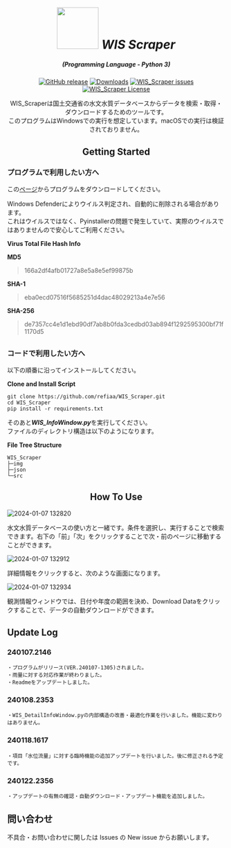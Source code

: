 
<div align="center">

# <img src="https://raw.githubusercontent.com/refiaa/WIS_Scraper/main/WIS_Scraper.ico" width="96" height="96"> </img> ***WIS Scraper***

<em><h5 align="center">(Programming Language - Python 3)</h5></em>

[![GitHub release](https://img.shields.io/github/release/refiaa/WIS_Scraper.svg?color=Green)](https://github.com/refiaa/WIS_Scraper/releases/latest)
[![Downloads](https://img.shields.io/github/downloads/refiaa/WIS_Scraper/total?color=6451f1)](https://github.com/refiaa/WIS_Scraper/releases/latest)
[![WIS_Scraper issues](https://img.shields.io/github/issues/refiaa/WIS_Scraper?color=yellow)](https://github.com/refiaa/WIS_Scraper/issues)
[![WIS_Scraper License](https://img.shields.io/github/license/refiaa/WIS_Scraper?color=orange)](#)


WIS_Scraperは国土交通省の水文水質データベースからデータを検索・取得・ダウンロードするためのツールです。</br>
このプログラムはWindowsでの実行を想定しています。macOSでの実行は検証されておりません。

## Getting Started

<div align="left">

### プログラムで利用したい方へ

この[ページ](https://github.com/refiaa/WIS_Scraper/releases/latest)からプログラムをダウンロードしてください。 

Windows Defenderによりウイルス判定され、自動的に削除される場合があります。</br> これはウイルスではなく、Pyinstallerの問題で発生していて、実際のウイルスではありませんので安心してご利用ください。


**Virus Total File Hash Info**

**MD5**</br>
>166a2df4afb01727a8e5a8e5ef99875b</br>

**SHA-1**</br>
>eba0ecd07516f5685251d4dac48029213a4e7e56</br>

**SHA-256**</br>
>de7357cc4e1d1ebd90df7ab8b0fda3cedbd03ab894f1292595300bf71f1170d5</br>


## 
### コードで利用したい方へ

以下の順番に沿ってインストールしてください。

**Clone and Install Script**

```shell script
git clone https://github.com/refiaa/WIS_Scraper.git
cd WIS_Scraper
pip install -r requirements.txt
```
そのあと***WIS_InfoWindow.py***を実行してください。</br>
ファイルのディレクトリ構造は以下のようになります。

**File Tree Structure**
```shell script
WIS_Scraper
├─img
├─json
└─src
```

<div align="center">

## How To Use

<div align="left">

![2024-01-07 132820](https://github.com/refiaa/WIS_Scraper/assets/112306763/a695c404-20e2-40fb-8d12-6c931725464b)

水文水質データベースの使い方と一緒です。条件を選択し、実行することで検索できます。右下の「前」「次」をクリックすることで次・前のページに移動することができます。

![2024-01-07 132912](https://github.com/refiaa/WIS_Scraper/assets/112306763/08e22878-8392-4d19-9663-2962364b30c5)

詳細情報をクリックすると、次のような画面になります。

![2024-01-07 132934](https://github.com/refiaa/WIS_Scraper/assets/112306763/491bdbb0-4d98-4c2f-ac9a-43b1ac60e3e2)

観測情報ウィンドウでは、日付や年度の範囲を決め、Download Dataをクリックすることで、データの自動ダウンロードができます。

## Update Log

### 240107.2146
```
・プログラムがリリース(VER.240107-1305)されました。
・雨量に対する対応作業が終わりました。
・Readmeをアップデートしました。
```

### 240108.2353
```
・WIS_DetailInfoWindow.pyの内部構造の改善・最適化作業を行いました。機能に変わりはありません。
```

### 240118.1617
```
・項目「水位流量」に対する臨時機能の追加アップデートを行いました。後に修正される予定です。
```

### 240122.2356
```
・アップデートの有無の確認・自動ダウンロード・アップデート機能を追加しました。
```

## 問い合わせ

不具合・お問い合わせに関したは Issues の New issue からお願いします。
